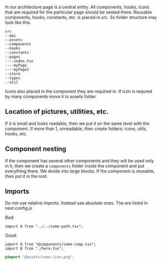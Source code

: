 In our architecture page is a central entity. All components, hooks, icons that are required for the particular page should be nested there. Reusable components, hooks, constants, etc. is placed in src. So folder structure may look like this.

```
src
--api
--assets
--components
--hooks
--constants
--pages
----index.tsx
----myPage
----myPage2
--store
--types
--util
```

Icons also placed in the component they are required in. If icon is requred by many components move it to assets folder.

## **Location of pictures, utilities, etc.**

If it is small and looks readable, then we put it on the same level with the component.
If more than 1, unreadable, then create folders: icons, utils, hooks, etc.

## **Component nesting**

If the component has several other components and they will be used only in it, then we create a `components` folder inside the component and put everything there.
We divide into large blocks.
If the component is reusable, then put it in the root.

## **Imports**

Do not use relative imports. Instead use absolute ones. The are listed in next.config.js

_Bad:_

```tsx
import A from "../../some-path.tsx";
```

_Good:_

```tsx
import A from "@components/some-comp.tsx";
import B from "./here.tsx";
```

```scss
@import "@assets/some-icon.png";
```
